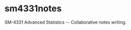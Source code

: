 
# sm4331notes

<!-- badges: start -->
<!-- badges: end -->

SM-4331 Advanced Statistics -- Collaborative notes writing.

